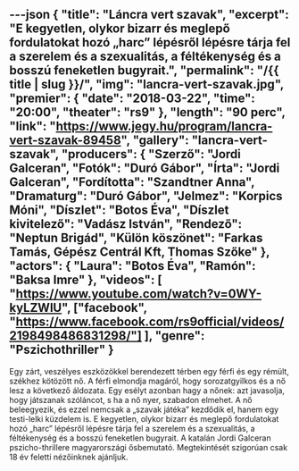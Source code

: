 ---json
{
    "title": "Láncra vert szavak",
    "excerpt": "E kegyetlen, olykor bizarr és meglepő fordulatokat hozó „harc” lépésről lépésre tárja fel a szerelem és a szexualitás, a féltékenység és a bosszú feneketlen bugyrait.",
    "permalink": "/{{ title | slug }}/",
    "img": "lancra-vert-szavak.jpg",
    "premier": {
        "date": "2018-03-22",
        "time": "20:00",
        "theater": "rs9"
    },
    "length": "90 perc",
    "link": "https://www.jegy.hu/program/lancra-vert-szavak-89458",
    "gallery": "lancra-vert-szavak",
    "producers": {
        "Szerző": "Jordi Galceran",
        "Fotók": "Duró Gábor",
        "Írta": "Jordi Galceran",
        "Fordította": "Szandtner Anna",
        "Dramaturg": "Duró Gábor",
        "Jelmez": "Korpics Móni",
        "Díszlet": "Botos Éva",
        "Díszlet kivitelező": "Vadász István",
        "Rendező": "Neptun Brigád",
        "Külön köszönet": "Farkas Tamás, Gépész Centrál Kft, Thomas Szőke"
    },
    "actors": {
        "Laura": "Botos Éva",
        "Ramón": "Baksa Imre"
    },
    "videos": [
        "https://www.youtube.com/watch?v=0WY-kyLZWlU",
        ["facebook", "https://www.facebook.com/rs9official/videos/2198498486831298/"]
    ],
    "genre": "Pszichothriller"
}
---

Egy zárt, veszélyes eszközökkel berendezett térben egy férfi és egy rémült, székhez kötözött nő. A férfi elmondja magáról, hogy sorozatgyilkos és a nő lesz a következő áldozata. Egy esélyt azonban hagy a nőnek: azt javasolja, hogy játszanak szóláncot, s ha a nő nyer, szabadon elmehet. A nő beleegyezik, és ezzel nemcsak a „szavak játéka” kezdődik el, hanem egy testi-lelki küzdelem is. E kegyetlen, olykor bizarr és meglepő fordulatokat hozó „harc” lépésről lépésre tárja fel a szerelem és a szexualitás, a féltékenység és a bosszú feneketlen bugyrait. A katalán Jordi Galceran pszicho-thrillere magyarországi ősbemutató. Megtekintését szigorúan csak 18 év feletti nézőinknek ajánljuk.